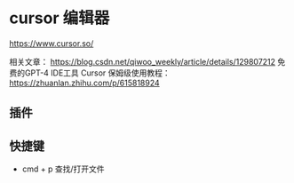# cursor 编辑器

<https://www.cursor.so/>


相关文章：
<https://blog.csdn.net/qiwoo_weekly/article/details/129807212>
免费的GPT-4 IDE工具 Cursor 保姆级使用教程：
<https://zhuanlan.zhihu.com/p/615818924>

## 插件

## 快捷键

- cmd + p 查找/打开文件

